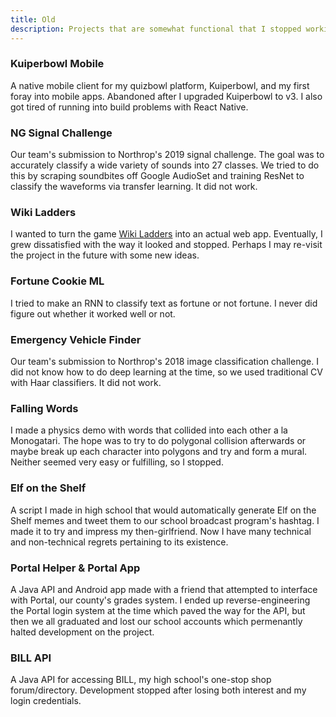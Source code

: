 ```yaml
---
title: Old
description: Projects that are somewhat functional that I stopped working on.
---
```


### Kuiperbowl Mobile

A native mobile client for my quizbowl platform, Kuiperbowl, and my first foray into mobile apps.
Abandoned after I upgraded Kuiperbowl to v3. I also got tired of running into build problems with React Native.

### NG Signal Challenge

Our team's submission to Northrop's 2019 signal challenge. The goal was to accurately classify
a wide variety of sounds into 27 classes. We tried to do this by scraping soundbites off Google
AudioSet and training ResNet to classify the waveforms via transfer learning. It did not work.

### Wiki Ladders

I wanted to turn the game [Wiki Ladders](https://en.wikipedia.org/wiki/Wikipedia:Wiki_Ladders)
into an actual web app. Eventually, I grew dissatisfied with the way it looked and stopped.
Perhaps I may re-visit the project in the future with some new ideas.

### Fortune Cookie ML

I tried to make an RNN to classify text as fortune or not fortune. I never did figure out whether
it worked well or not.

### Emergency Vehicle Finder

Our team's submission to Northrop's 2018 image classification challenge. I did not know how to do
deep learning at the time, so we used traditional CV with Haar classifiers. It did not work.

### Falling Words

I made a physics demo with words that collided into each other a la Monogatari. The hope was to try
to do polygonal collision afterwards or maybe break up each character into polygons and try and form a mural.
Neither seemed very easy or fulfilling, so I stopped.

### Elf on the Shelf

A script I made in high school that would automatically generate Elf on the Shelf memes and tweet them to
our school broadcast program's hashtag. I made it to try and impress my then-girlfriend. Now I have many technical
and non-technical regrets pertaining to its existence.

### Portal Helper & Portal App

A Java API and Android app made with a friend that attempted to interface with Portal, our county's grades system.
I ended up reverse-engineering the Portal login system at the time which paved the way for the API, but then we all graduated and
lost our school accounts which permenantly halted development on the project.

### BILL API

A Java API for accessing BILL, my high school's one-stop shop forum/directory.
Development stopped after losing both interest and my login credentials.
